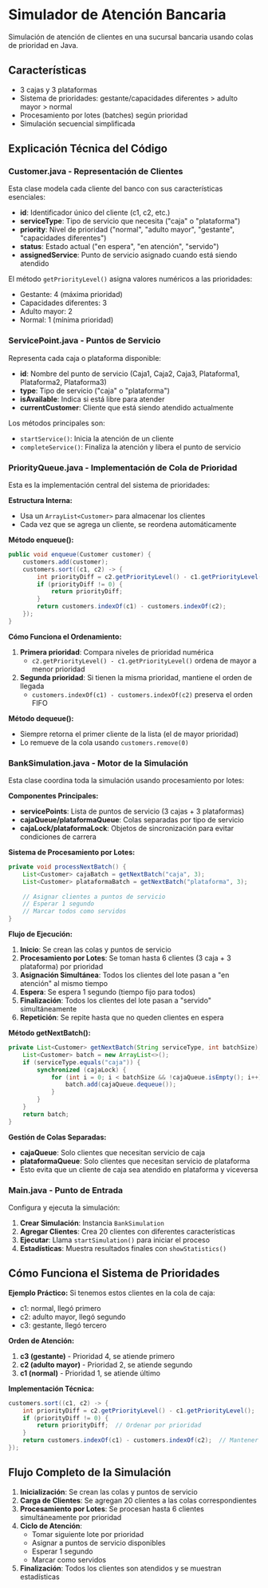 # Simulador de Atención Bancaria

Simulación de atención de clientes en una sucursal bancaria usando colas de prioridad en Java.

## Características
- 3 cajas y 3 plataformas
- Sistema de prioridades: gestante/capacidades diferentes > adulto mayor > normal
- Procesamiento por lotes (batches) según prioridad
- Simulación secuencial simplificada

## Explicación Técnica del Código

### Customer.java - Representación de Clientes
Esta clase modela cada cliente del banco con sus características esenciales:

- **id**: Identificador único del cliente (c1, c2, etc.)
- **serviceType**: Tipo de servicio que necesita ("caja" o "plataforma")
- **priority**: Nivel de prioridad ("normal", "adulto mayor", "gestante", "capacidades diferentes")
- **status**: Estado actual ("en espera", "en atención", "servido")
- **assignedService**: Punto de servicio asignado cuando está siendo atendido

El método `getPriorityLevel()` asigna valores numéricos a las prioridades:
- Gestante: 4 (máxima prioridad)
- Capacidades diferentes: 3
- Adulto mayor: 2
- Normal: 1 (mínima prioridad)

### ServicePoint.java - Puntos de Servicio
Representa cada caja o plataforma disponible:

- **id**: Nombre del punto de servicio (Caja1, Caja2, Caja3, Plataforma1, Plataforma2, Plataforma3)
- **type**: Tipo de servicio ("caja" o "plataforma")
- **isAvailable**: Indica si está libre para atender
- **currentCustomer**: Cliente que está siendo atendido actualmente

Los métodos principales son:
- `startService()`: Inicia la atención de un cliente
- `completeService()`: Finaliza la atención y libera el punto de servicio

### PriorityQueue.java - Implementación de Cola de Prioridad
Esta es la implementación central del sistema de prioridades:

**Estructura Interna:**
- Usa un `ArrayList<Customer>` para almacenar los clientes
- Cada vez que se agrega un cliente, se reordena automáticamente

**Método enqueue():**
```java
public void enqueue(Customer customer) {
    customers.add(customer);
    customers.sort((c1, c2) -> {
        int priorityDiff = c2.getPriorityLevel() - c1.getPriorityLevel();
        if (priorityDiff != 0) {
            return priorityDiff;
        }
        return customers.indexOf(c1) - customers.indexOf(c2);
    });
}
```

**Cómo Funciona el Ordenamiento:**
1. **Primera prioridad**: Compara niveles de prioridad numérica
   - `c2.getPriorityLevel() - c1.getPriorityLevel()` ordena de mayor a menor prioridad
2. **Segunda prioridad**: Si tienen la misma prioridad, mantiene el orden de llegada
   - `customers.indexOf(c1) - customers.indexOf(c2)` preserva el orden FIFO

**Método dequeue():**
- Siempre retorna el primer cliente de la lista (el de mayor prioridad)
- Lo remueve de la cola usando `customers.remove(0)`

### BankSimulation.java - Motor de la Simulación
Esta clase coordina toda la simulación usando procesamiento por lotes:

**Componentes Principales:**
- **servicePoints**: Lista de puntos de servicio (3 cajas + 3 plataformas)
- **cajaQueue/plataformaQueue**: Colas separadas por tipo de servicio
- **cajaLock/plataformaLock**: Objetos de sincronización para evitar condiciones de carrera

**Sistema de Procesamiento por Lotes:**
```java
private void processNextBatch() {
    List<Customer> cajaBatch = getNextBatch("caja", 3);
    List<Customer> plataformaBatch = getNextBatch("plataforma", 3);
    
    // Asignar clientes a puntos de servicio
    // Esperar 1 segundo
    // Marcar todos como servidos
}
```

**Flujo de Ejecución:**
1. **Inicio**: Se crean las colas y puntos de servicio
2. **Procesamiento por Lotes**: Se toman hasta 6 clientes (3 caja + 3 plataforma) por prioridad
3. **Asignación Simultánea**: Todos los clientes del lote pasan a "en atención" al mismo tiempo
4. **Espera**: Se espera 1 segundo (tiempo fijo para todos)
5. **Finalización**: Todos los clientes del lote pasan a "servido" simultáneamente
6. **Repetición**: Se repite hasta que no queden clientes en espera

**Método getNextBatch():**
```java
private List<Customer> getNextBatch(String serviceType, int batchSize) {
    List<Customer> batch = new ArrayList<>();
    if (serviceType.equals("caja")) {
        synchronized (cajaLock) {
            for (int i = 0; i < batchSize && !cajaQueue.isEmpty(); i++) {
                batch.add(cajaQueue.dequeue());
            }
        }
    }
    return batch;
}
```

**Gestión de Colas Separadas:**
- **cajaQueue**: Solo clientes que necesitan servicio de caja
- **plataformaQueue**: Solo clientes que necesitan servicio de plataforma
- Esto evita que un cliente de caja sea atendido en plataforma y viceversa

### Main.java - Punto de Entrada
Configura y ejecuta la simulación:

1. **Crear Simulación**: Instancia `BankSimulation`
2. **Agregar Clientes**: Crea 20 clientes con diferentes características
3. **Ejecutar**: Llama `startSimulation()` para iniciar el proceso
4. **Estadísticas**: Muestra resultados finales con `showStatistics()`

## Cómo Funciona el Sistema de Prioridades

**Ejemplo Práctico:**
Si tenemos estos clientes en la cola de caja:
- c1: normal, llegó primero
- c2: adulto mayor, llegó segundo  
- c3: gestante, llegó tercero

**Orden de Atención:**
1. **c3 (gestante)** - Prioridad 4, se atiende primero
2. **c2 (adulto mayor)** - Prioridad 2, se atiende segundo
3. **c1 (normal)** - Prioridad 1, se atiende último

**Implementación Técnica:**
```java
customers.sort((c1, c2) -> {
    int priorityDiff = c2.getPriorityLevel() - c1.getPriorityLevel();
    if (priorityDiff != 0) {
        return priorityDiff;  // Ordenar por prioridad
    }
    return customers.indexOf(c1) - customers.indexOf(c2);  // Mantener orden de llegada
});
```

## Flujo Completo de la Simulación

1. **Inicialización**: Se crean las colas y puntos de servicio
2. **Carga de Clientes**: Se agregan 20 clientes a las colas correspondientes
3. **Procesamiento por Lotes**: Se procesan hasta 6 clientes simultáneamente por prioridad
4. **Ciclo de Atención**: 
   - Tomar siguiente lote por prioridad
   - Asignar a puntos de servicio disponibles
   - Esperar 1 segundo
   - Marcar como servidos
5. **Finalización**: Todos los clientes son atendidos y se muestran estadísticas

